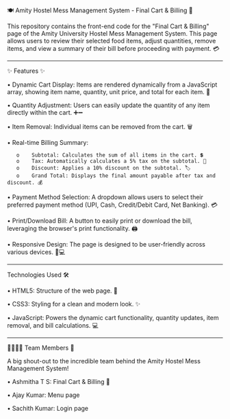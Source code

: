 🍽️ Amity Hostel Mess Management System - Final Cart & Billing 🛒

This repository contains the front-end code for the "Final Cart & Billing" page of the Amity University Hostel Mess Management System. This page allows users to review their selected food items, adjust quantities, remove items, and view a summary of their bill before proceeding with payment. 💳
________________________________________
✨ Features ✨

•	Dynamic Cart Display: Items are rendered dynamically from a JavaScript array, showing item name, quantity, unit price, and total for each item. 🍎

•	Quantity Adjustment: Users can easily update the quantity of any item directly within the cart. ➕➖

•	Item Removal: Individual items can be removed from the cart. 🗑️

•	Real-time Billing Summary: 

       o	Subtotal: Calculates the sum of all items in the cart. 💲
       o	Tax: Automatically calculates a 5% tax on the subtotal. 🧾
       o	Discount: Applies a 10% discount on the subtotal. 🏷️
       o	Grand Total: Displays the final amount payable after tax and discount. 💰

•	Payment Method Selection: A dropdown allows users to select their preferred payment method (UPI, Cash, Credit/Debit Card, Net Banking). 💳

•	Print/Download Bill: A button to easily print or download the bill, leveraging the browser's print functionality. 🖨️

•	Responsive Design: The page is designed to be user-friendly across various devices. 📱💻
________________________________________
Technologies Used 🛠️

•	HTML5: Structure of the web page. 📄

•	CSS3: Styling for a clean and modern look. ✨

•	JavaScript: Powers the dynamic cart functionality, quantity updates, item removal, and bill calculations. 💻
________________________________________
👨‍👩‍👧‍👦 Team Members 🚀

A big shout-out to the incredible team behind the Amity Hostel Mess Management System!

•	Ashmitha T S: Final Cart & Billing 🌟

•	Ajay Kumar: Menu page

•	Sachith Kumar: Login page

